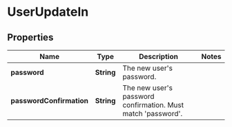 

# UserUpdateIn


## Properties

Name | Type | Description | Notes
------------ | ------------- | ------------- | -------------
**password** | **String** | The new user&#39;s password. | 
**passwordConfirmation** | **String** | The new user&#39;s password confirmation. Must match &#39;password&#39;. | 



